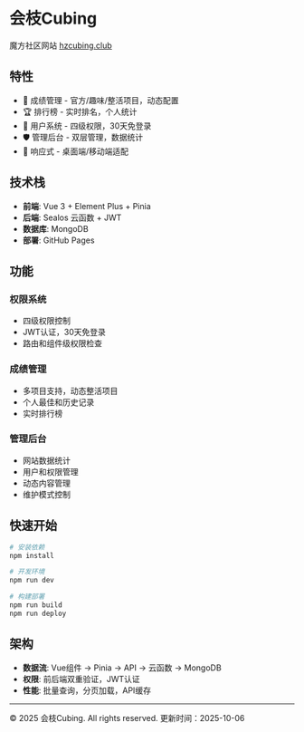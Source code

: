 # 会枝Cubing

魔方社区网站 [hzcubing.club](https://hzcubing.club)

## 特性

- 🎯 成绩管理 - 官方/趣味/整活项目，动态配置
- 🏆 排行榜 - 实时排名，个人统计
- 👥 用户系统 - 四级权限，30天免登录
- 🛡️ 管理后台 - 双层管理，数据统计
- 📱 响应式 - 桌面端/移动端适配

## 技术栈

- **前端**: Vue 3 + Element Plus + Pinia
- **后端**: Sealos 云函数 + JWT
- **数据库**: MongoDB
- **部署**: GitHub Pages

## 功能

### 权限系统
- 四级权限控制
- JWT认证，30天免登录
- 路由和组件级权限检查

### 成绩管理
- 多项目支持，动态整活项目
- 个人最佳和历史记录
- 实时排行榜

### 管理后台
- 网站数据统计
- 用户和权限管理
- 动态内容管理
- 维护模式控制

## 快速开始

```bash
# 安装依赖
npm install

# 开发环境
npm run dev

# 构建部署
npm run build
npm run deploy
```

## 架构

- **数据流**: Vue组件 → Pinia → API → 云函数 → MongoDB
- **权限**: 前后端双重验证，JWT认证
- **性能**: 批量查询，分页加载，API缓存

---

© 2025 会枝Cubing. All rights reserved.
更新时间：2025-10-06